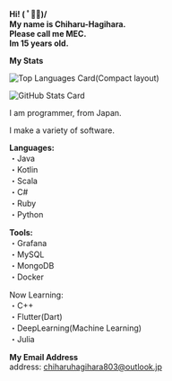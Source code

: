 __Hi! ( ﾟ◡ﾟ)/  
My name is Chiharu-Hagihara.  
Please call me MEC.  
Im 15 years old.__
  
__My Stats__  

![Top Languages Card(Compact layout)](https://github-readme-stats.vercel.app/api/top-langs/?username=Chiharu-Hagihara&layout=compact)

![GitHub Stats Card](https://github-readme-stats.vercel.app/api?username=Chiharu-Hagihara&show_icons=true&count_private=true)

I am programmer, from Japan.

I make a variety of software.


__Languages:__  
・Java  
・Kotlin  
・Scala  
・C#  
・Ruby  
・Python  

__Tools:__  
・Grafana  
・MySQL  
・MongoDB  
・Docker

Now Learning:   
・C++  
・Flutter(Dart)  
・DeepLearning(Machine Learning)  
・Julia  

__My Email Address__  
address: chiharuhagihara803@outlook.jp
